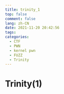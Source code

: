 ```yaml
---
title: trinity_1
top: false
comment: false
lang: zh-CN
date: 2021-11-20 20:42:56
tags:
categories:
  - CTF
  - PWN
  -	kernel pwn
  - FUZZ
  - Trinity
---
```


# Trinity(1)

## 

